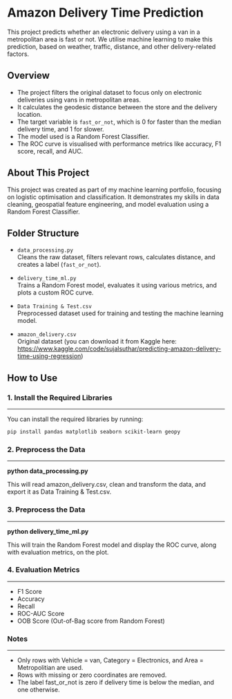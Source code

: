 # Amazon Delivery Time Prediction

This project predicts whether an electronic delivery using a van in a metropolitan area is fast or not. We utilise machine learning to make this prediction, based on weather, traffic, distance, and other delivery-related factors.

## Overview

- The project filters the original dataset to focus only on electronic deliveries using vans in metropolitan areas.
- It calculates the geodesic distance between the store and the delivery location.
- The target variable is `fast_or_not`, which is 0 for faster than the median delivery time, and 1 for slower.
- The model used is a Random Forest Classifier.
- The ROC curve is visualised with performance metrics like accuracy, F1 score, recall, and AUC.

## About This Project

This project was created as part of my machine learning portfolio, focusing on logistic optimisation and classification. 
It demonstrates my skills in data cleaning, geospatial feature engineering, and model evaluation using a Random Forest Classifier.

## Folder Structure

- `data_processing.py`  
  Cleans the raw dataset, filters relevant rows, calculates distance, and creates a label (`fast_or_not`).

- `delivery_time_ml.py`  
  Trains a Random Forest model, evaluates it using various metrics, and plots a custom ROC curve.

- `Data Training & Test.csv`  
  Preprocessed dataset used for training and testing the machine learning model.

- `amazon_delivery.csv`  
  Original dataset (you can download it from Kaggle here:  
  https://www.kaggle.com/code/sujalsuthar/predicting-amazon-delivery-time-using-regression)

## How to Use

### 1. Install the Required Libraries
---
You can install the required libraries by running:

```bash
pip install pandas matplotlib seaborn scikit-learn geopy
```

### 2. Preprocess the Data
---
**python data_processing.py**

This will read amazon_delivery.csv, clean and transform the data, and export it as Data Training & Test.csv.

### 3. Preprocess the Data
---
**python delivery_time_ml.py**

This will train the Random Forest model and display the ROC curve, along with evaluation metrics, on the plot.

### 4. Evaluation Metrics
---
- F1 Score
- Accuracy
- Recall
- ROC-AUC Score
- OOB Score (Out-of-Bag score from Random Forest)

### Notes
---
- Only rows with Vehicle = van, Category = Electronics, and Area = Metropolitian are used.
- Rows with missing or zero coordinates are removed.
- The label fast_or_not is zero if delivery time is below the median, and one otherwise.
